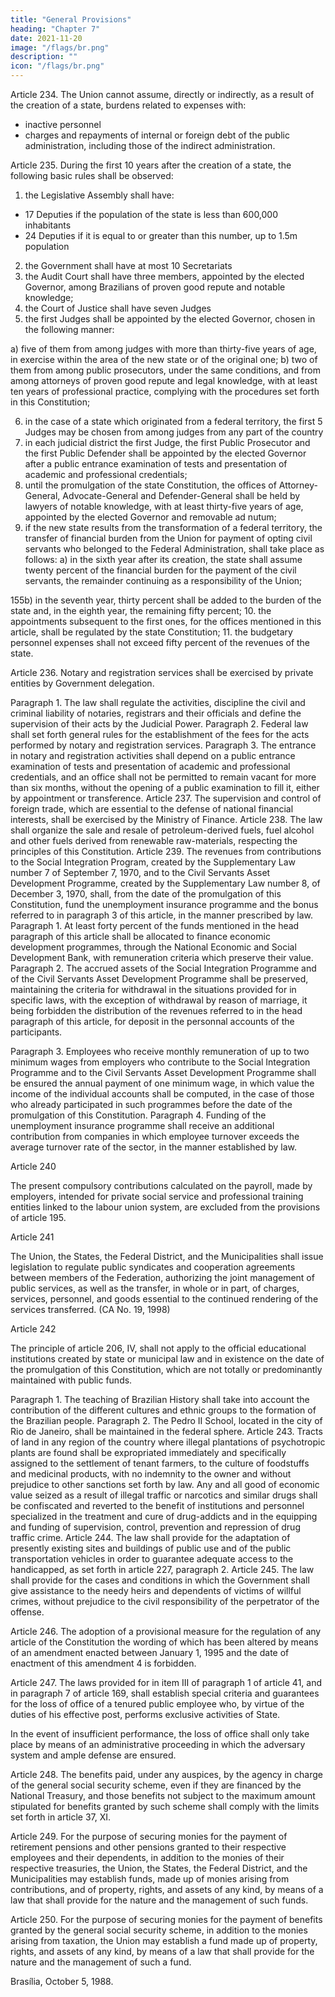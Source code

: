 ```yaml
---
title: "General Provisions"
heading: "Chapter 7"
date: 2021-11-20
image: "/flags/br.png"
description: ""
icon: "/flags/br.png"
---
```



Article 234.  The Union cannot  assume, directly or indirectly, as a result of the creation of a state, burdens related to expenses with:
- inactive personnel 
- charges and repayments of internal or foreign debt of the public administration, including those of the indirect administration.


Article 235. During the first 10 years after the creation of a state, the following basic rules shall be observed:

1. the Legislative Assembly shall have:
  - 17 Deputies if the population of the state is less than 600,000 inhabitants
  - 24 Deputies if it is equal to or greater than this number, up to 1.5m population
2. the Government shall have at most 10 Secretariats
3. the Audit Court shall have three members, appointed by the elected Governor, among Brazilians of proven good repute and notable knowledge;
4. the Court of Justice shall have seven Judges
5. the first Judges shall be appointed by the elected Governor, chosen in the
following manner:

a) five of them from among judges with more than thirty-five years of age, in
exercise within the area of the new state or of the original one;
b) two of them from among public prosecutors, under the same conditions, and
from among attorneys of proven good repute and legal knowledge, with at
least ten years of professional practice, complying with the procedures set
forth in this Constitution;

6.  in the case of a state which originated from a federal territory, the first 5 Judges may be chosen from among judges from any part of the country
7.   in each judicial district the first Judge, the first Public Prosecutor and the
first Public Defender shall be appointed by the elected Governor after a public entrance
examination of tests and presentation of academic and professional credentials;
8.    until the promulgation of the state Constitution, the offices of Attorney-
General, Advocate-General and Defender-General shall be held by lawyers of notable
knowledge, with at least thirty-five years of age, appointed by the elected Governor
and removable ad nutum;
9.  if the new state results from the transformation of a federal territory, the
transfer of financial burden from the Union for payment of opting civil servants who
belonged to the Federal Administration, shall take place as follows:
a) in the sixth year after its creation, the state shall assume twenty percent of
the financial burden for the payment of the civil servants, the remainder
continuing as a responsibility of the Union;

155b) in the seventh year, thirty percent shall be added to the burden of the state
and, in the eighth year, the remaining fifty percent;
10.  the appointments subsequent to the first ones, for the offices mentioned
in this article, shall be regulated by the state Constitution;
11.  the budgetary personnel expenses shall not exceed fifty percent of the
revenues of the state.

Article 236.  Notary and registration services shall be exercised by private entities by Government delegation.

Paragraph 1. The law shall regulate the activities, discipline the civil and criminal
liability of notaries, registrars and their officials and define the supervision of their
acts by the Judicial Power.
Paragraph 2. Federal law shall set forth general rules for the establishment of the
fees for the acts performed by notary and registration services.
Paragraph 3. The entrance in notary and registration activities shall depend on a
public entrance examination of tests and presentation of academic and professional
credentials, and an office shall not be permitted to remain vacant for more than six
months, without the opening of a public examination to fill it, either by appointment
or transference.
Article 237.  The supervision and control of foreign trade, which are essential to the
defense of national financial interests, shall be exercised by the Ministry of Finance.
Article 238. The law shall organize the sale and resale of petroleum-derived fuels,
fuel alcohol and other fuels derived from renewable raw-materials, respecting the
principles of this Constitution.
Article 239. The revenues from contributions to the Social Integration Program,
created by the Supplementary Law number 7 of September 7, 1970, and to the Civil
Servants Asset Development Programme, created by the Supplementary Law number
8, of December 3, 1970, shall, from the date of the promulgation of this Constitution,
fund the unemployment insurance programme and the bonus referred to in paragraph
3 of this article, in the manner prescribed by law.
Paragraph 1. At least forty percent of the funds mentioned in the head paragraph of
this article shall be allocated to finance economic development programmes, through
the National Economic and Social Development Bank, with remuneration criteria
which preserve their value.
Paragraph 2. The accrued assets of the Social Integration Programme and of
the Civil Servants Asset Development Programme shall be preserved, maintaining
the criteria for withdrawal in the situations provided for in specific laws, with the
exception of withdrawal by reason of marriage, it being forbidden the distribution
of the revenues referred to in the head paragraph of this article, for deposit in the
personnal accounts of the participants.

Paragraph 3. Employees who receive monthly remuneration of up to two minimum
wages from employers who contribute to the Social Integration Programme and to the Civil Servants Asset Development Programme shall be ensured the annual payment of one minimum wage, in which value the income of the individual accounts shall be
computed, in the case of those who already participated in such programmes before
the date of the promulgation of this Constitution.
Paragraph 4. Funding of the unemployment insurance programme shall receive
an additional contribution from companies in which employee turnover exceeds the
average turnover rate of the sector, in the manner established by law.

Article 240

The present compulsory contributions calculated on the payroll, made by employers, intended for private social service and professional training entities linked to the labour union system, are excluded from the provisions of article 195.

Article 241

The Union, the States, the Federal District, and the Municipalities shall issue legislation to regulate public syndicates and cooperation agreements between members of the Federation, authorizing the joint management of public services, as
well as the transfer, in whole or in part, of charges, services, personnel, and goods
essential to the continued rendering of the services transferred. (CA No. 19, 1998)

Article 242

The principle of article 206, IV, shall not apply to the official educational institutions created by state or municipal law and in existence on the date of the promulgation of this Constitution, which are not totally or predominantly maintained
with public funds.

Paragraph 1. The teaching of Brazilian History shall take into account the
contribution of the different cultures and ethnic groups to the formation of the
Brazilian people.
Paragraph 2. The Pedro II School, located in the city of Rio de Janeiro, shall be
maintained in the federal sphere.
Article 243.  Tracts of land in any region of the country where illegal plantations
of psychotropic plants are found shall be expropriated immediately and specifically
assigned to the settlement of tenant farmers, to the culture of foodstuffs and medicinal
products, with no indemnity to the owner and without prejudice to other sanctions
set forth by law.
Any and all good of economic value seized as a result of illegal
traffic or narcotics and similar drugs shall be confiscated and reverted to the benefit
of institutions and personnel specialized in the treatment and cure of drug-addicts
and in the equipping and funding of supervision, control, prevention and repression
of drug traffic crime.
Article 244.  The law shall provide for the adaptation of presently existing sites and
buildings of public use and of the public transportation vehicles in order to guarantee
adequate access to the handicapped, as set forth in article 227, paragraph 2.
Article 245. The law shall provide for the cases and conditions in which the
Government shall give assistance to the needy heirs and dependents of victims of willful
crimes, without prejudice to the civil responsibility of the perpetrator of the offense.


Article 246.  The adoption of a provisional measure for the regulation of any article of the Constitution the wording of which has been altered by means of an amendment enacted between January 1, 1995 and the date of enactment of this amendment 4 is forbidden.

Article 247.  The laws provided for in item III of paragraph 1 of article 41, and in paragraph 7 of article 169, shall establish special criteria and guarantees for the loss of office of a tenured public employee who, by virtue of the duties of his effective post, performs exclusive activities of State.

In the event of insufficient performance, the loss of office shall only take place by means of an administrative proceeding in which the adversary system and ample defense are ensured.

Article 248. The benefits paid, under any auspices, by the agency in charge of the general social security scheme, even if they are financed by the National Treasury, and those benefits not subject to the maximum amount stipulated for benefits granted by such scheme shall comply with the limits set forth in article 37, XI.

Article 249.  For the purpose of securing monies for the payment of retirement pensions and other pensions granted to their respective employees and their dependents, in addition to the monies of their respective treasuries, the Union, the States, the Federal District, and the Municipalities may establish funds, made up of monies arising from contributions, and of property, rights, and assets of any kind, by means of a law that shall provide for the nature and the management of such funds. 

Article 250. For the purpose of securing monies for the payment of benefits granted by the general social security scheme, in addition to the monies arising from taxation, the Union may establish a fund made up of property, rights, and assets of any kind, by means of a law that shall provide for the nature and the management of such a fund.

Brasília, October 5, 1988.

